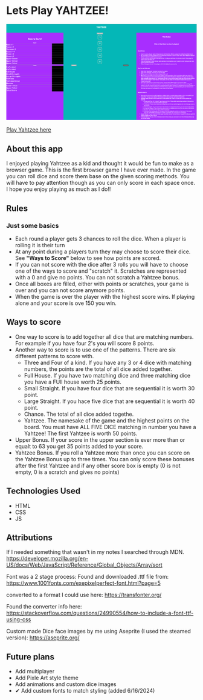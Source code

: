 # Lets Play YAHTZEE!

![Game Screen Shot](images/yahtzee-app.png)

[Play Yahtzee here](https://sscottk.github.io/game-of-yahtzee/)

## About this app
I enjoyed playing Yahtzee as a kid and thought it would be fun to make as a browser game. This is the first browser game I have ever made. In the game you can roll dice and score them base on the given scoring methods. You will have to pay attention though as you can only score in each space once. I hope you enjoy playing as much as I do!!

## Rules

### Just some basics
- Each round a player gets 3 chances to roll the dice. When a player is rolling it is their turn
- At any point during a players turn they may choose to score their dice. See **"Ways to Score"** below to see how points are scored.
- If you can not score with the dice after 3 rolls you will have to choose one of the ways to score and "scratch" it. Scratches are represented with a 0 and give no points. You can not scratch a Yahtzee bonus.
- Once all boxes are filled, either with points or scratches, your game is over and you can not score anymore points.
- When the game is over the player with the highest score wins. If playing alone and your score is ove 150 you win.

## Ways to score

- One way to score is to add together all dice that are matching numbers. For example if you have four 2's you will score 8 points.
- Another way to score is to use one of the patterns. There are six different patterns to score with.
    - Three and Four of a kind. If you have any 3 or 4 dice with matching numbers, the points are the total of all dice added together.
    - Full House. If you have two matching dice and three matching dice you have a FUll house worth 25 points.
    - Small Straight. If you have four dice that are sequential it is worth 30 point.
    - Large Straight. If you hace five dice that are sequential it is worth 40 point.
    - Chance. The total of all dice added togethe.
    - Yahtzee. The namesake of the game and the highest points on the board. You must have ALL FIVE DICE matching in number you have a Yahtzee! The first Yahtzee is worth 50 points.
- Upper Bonus. If your score in the upper section is ever more than or equalt to 63 you get 35 points added to your score.
- Yahtzee Bonus. If you roll a Yahtzee more than once you can score on the Yahtzee Bonus up to three times. You can only score these bonuses after the first Yahtzee and if any other score box is empty (0 is not empty, 0 is a scratch and gives no points)

## Technologies Used

- HTML
- CSS
- JS

## Attributions

If I needed something that wasn't in my notes I searched through MDN.
https://developer.mozilla.org/en-US/docs/Web/JavaScript/Reference/Global_Objects/Array/sort

Font was a 2 stage process:
Found and downloaded .ttf file from:
https://www.1001fonts.com/exepixelperfect-font.html?page=5

converted to a format I could use here:
https://transfonter.org/

Found the converter info here:
https://stackoverflow.com/questions/24990554/how-to-include-a-font-ttf-using-css

Custom made Dice face images by me using Aseprite (I used the steamed version):
https://aseprite.org/

## Future plans

- Add multiplayer
- Add Pixle Art style theme
- Add animations and custom dice images
- ✔ Add custom fonts to match styling (added 6/16/2024)
    




